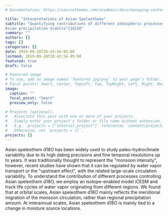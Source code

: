 ```yaml
---
# Documentation: https://sourcethemes.com/academic/docs/managing-content/

title: "Interpretations of Asian Speleothems"
subtitle: "Quantifying contributions of different atmospheric processes to
Asian precipitation $\delta^{18}$O"
summary: ""
authors: []
tags: []
categories: []
date: 2019-09-28T20:43:54-05:00
lastmod: 2019-09-28T20:43:54-05:00
featured: true
draft: false

# Featured image
# To use, add an image named `featured.jpg/png` to your page's folder.
# Focal points: Smart, Center, TopLeft, Top, TopRight, Left, Right, BottomLeft, Bottom, BottomRight.
image:
  caption: ""
  focal_point: "Smart"
  preview_only: false

# Projects (optional).
#   Associate this post with one or more of your projects.
#   Simply enter your project's folder or file name without extension.
#   E.g. `projects = ["internal-project"]` references `content/project/deep-learning/index.md`.
#   Otherwise, set `projects = []`.
projects: []
---
```

Asian speleothem d18O has been widely used to study paleo-hydroclimate
variability due to its high dating precisions and fine temporal resolutions up
to years. It was traditionally thought to represent the "monsoon intensity",
however, recent studies have shown that it can be regulated by water vapor
transport or the "upstream effect", with the related large-scale circulation
variability. To understand the contribution of different processes controlling
Asian speleothem d18O, we employ an isotope-enabled model iCESM and track life
cycles of water vapor originating from different regions. We found that at
orbital scales, Asian speleothem d18O mainly reflects the meridional migration
of the monsoon circulation, rather than regional precipitation amount. At
interannual scales, Asian speleothem d18O is mainly tied to a change in
moisture source locations.
